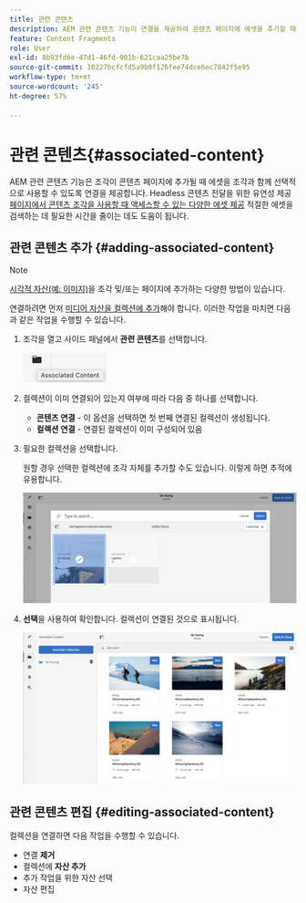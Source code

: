 ```yaml
---
title: 관련 콘텐츠
description: AEM 관련 콘텐츠 기능이 연결을 제공하여 콘텐츠 페이지에 에셋을 추가할 때 조각과 함께 해당 에셋을 선택적으로 사용할 수 있도록 함으로써 Headless 콘텐츠 전달에 유연성을 더하는 방법을 이해합니다.
feature: Content Fragments
role: User
exl-id: 8b93fd6e-47d1-46fd-901b-621caa25be7b
source-git-commit: 10227bcfcfd5a9b0f126fee74dce6ec7842f5e95
workflow-type: tm+mt
source-wordcount: '245'
ht-degree: 57%

---
```


# 관련 콘텐츠{#associated-content}

AEM 관련 콘텐츠 기능은 조각이 콘텐츠 페이지에 추가될 때 에셋을 조각과 함께 선택적으로 사용할 수 있도록 연결을 제공합니다. Headless 콘텐츠 전달을 위한 유연성 제공 [페이지에서 콘텐츠 조각을 사용할 때 액세스할 수 있는 다양한 에셋 제공](/help/sites-authoring/content-fragments.md#using-associated-content) 적절한 에셋을 검색하는 데 필요한 시간을 줄이는 데도 도움이 됩니다.

## 관련 콘텐츠 추가 {#adding-associated-content}

>[!NOTE]
>
>[시각적 자산(예: 이미지)](/help/assets/content-fragments/content-fragments.md#fragments-with-visual-assets)을 조각 및/또는 페이지에 추가하는 다양한 방법이 있습니다.

연결하려면 먼저 [미디어 자산을 컬렉션에 추가](/help/assets/manage-collections.md)해야 합니다. 이러한 작업을 마치면 다음과 같은 작업을 수행할 수 있습니다.

1. 조각을 열고 사이드 패널에서 **관련 콘텐츠**&#x200B;를 선택합니다.

   ![관련 콘텐츠](assets/cfm-assoc-content-01.png)

1. 컬렉션이 이미 연결되어 있는지 여부에 따라 다음 중 하나를 선택합니다.

   * **콘텐츠 연결** - 이 옵션을 선택하면 첫 번째 연결된 컬렉션이 생성됩니다.
   * **컬렉션 연결** - 연결된 컬렉션이 이미 구성되어 있음

1. 필요한 컬렉션을 선택합니다.

   원할 경우 선택한 컬렉션에 조각 자체를 추가할 수도 있습니다. 이렇게 하면 추적에 유용합니다.

   ![컬렉션 선택](assets/cfm-assoc-content-02.png)

1. **선택**&#x200B;을 사용하여 확인합니다. 컬렉션이 연결된 것으로 표시됩니다.

   ![cfm-6420-05](assets/cfm-assoc-content-03.png)

## 관련 콘텐츠 편집 {#editing-associated-content}

컬렉션을 연결하면 다음 작업을 수행할 수 있습니다.

* 연결 **제거**
* 컬렉션에 **자산 추가**
* 추가 작업을 위한 자산 선택
* 자산 편집
